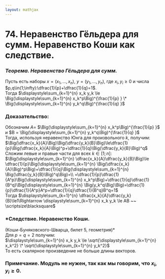```yaml
---  
layout: mathjax  
---  
```

  
# 74. Неравенство Гёльдера для  сумм. Неравенство Коши как следствие.  
  
### *Теорема. Неравенство Гёльдера для сумм.*  
Пусть есть наборы $x=(x_1,...,x_n)$, $y=(y_1,...,y_n)$, где $x_i,y_i\ge0$ и числа $p,q\in(1;\infty):\dfrac{1}{p}+\dfrac{1}{q}=1$.  
Тогда $\displaystyle\sum_{k=1}^{n} x_k y_k  \le \Big(\displaystyle\sum_{k=1}^{n} x_k^p\Big)^{\frac{1}{p} } \* \Big(\displaystyle\sum_{k=1}^{n} y_k^q\Big)^{\frac{1}{q} }$  
  
### Доказательство:  
Обозначим $A=$ $\Big(\displaystyle\sum_{k=1}^{n} x_k^p\Big)^{\frac{1}{p} }$ и $B = \Big(\displaystyle\sum_{k=1}^{n} y_k^q\Big)^{\frac{1}{q} }$  
Тогда, используя неравенство Юнга для произвольного $k$, получим:  
$\Big(\dfrac{x_k}{A}\Big)\Big(\dfrac{y_k}{B}\Big)\le\dfrac{1}{p}\Big(\dfrac{x_k}{A}\Big)^p+\dfrac{1}{q}\Big(\dfrac{y_k}{B}\Big)^q$  
Сложим левые и правые части для всех $k\in[1;n]$:  
$\Big(\displaystyle\sum_{k=1}^{n} \dfrac{x_k}{A}\dfrac{y_k}{B}\Big)\le  
\dfrac{1}{p}\Big(\displaystyle\sum_{k=1}^{n} \Big(\dfrac{x_k}{A}\Big)^p\Big)+\dfrac{1}{q}\Big(\displaystyle\sum_{k=1}^{n} \Big(\dfrac{y_k}{B}\Big)^q\Big)=\\  
=\dfrac{1}{p}\dfrac{1}{A^p}\Big(\displaystyle\sum_{k=1}^{n} x_k^p\Big)+\dfrac{1}{q}\dfrac{1}{B^q}\Big(\displaystyle\sum_{k=1}^{n} \Big(y_k^q\Big)\Big)=\dfrac{1}{p}\dfrac{1}{A^p}A^p+\dfrac{1}{q}\dfrac{1}{B^q}B^q=1$  
Тогда $\displaystyle\sum_{k=1}^{n} \dfrac{x_k}{A}\dfrac{y_k}{B}\le1\Rightarrow \displaystyle\sum_{k=1}^{n} x_k y_k \le AB ~~ \scriptsize\blacksquare$  
  
### *Следствие. Неравенство Коши.  
(Коши-Буняковского-Шварца, билет 5, геометрия)*  
Для $p=q=2$ получим:  
$\displaystyle\sum_{k=1}^{n} x_k y_k \le \sqrt{\displaystyle\sum_{k=1}^{n} x_k^2} \* \sqrt{\displaystyle\sum_{k=1}^{n} y_k^2}$  
То есть скалярное произведение не больше длины векторов.  
  
### Примечание. Модуль не нужен, так как мы говорим, что $x_i,y_i\ge0$.  
